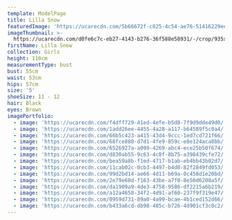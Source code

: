 ```yaml
---
template: ModelPage
title: Lilla Snow
featuredImage: 'https://ucarecdn.com/5b66672f-c825-4c54-ae76-51416229ee46/'
imageThumbnail: >-
  https://ucarecdn.com/d0fe6c7c-eb27-4143-b276-36f588e58931/-/crop/935x1183/695,0/-/preview/
firstName: Lilla Snow
collection: Girls
height: 110cm
measurementType: bust
bust: 55cm
waist: 53cm
hips: 57cm
size: '5'
shoeSize: 11 - 12
hair: Black
eyes: Brown
imagePortfolio:
  - image: 'https://ucarecdn.com/f4dff729-41ed-4efe-b5d8-7f9d9dde49d0/'
  - image: 'https://ucarecdn.com/1add26ee-4455-4a28-a117-b64589f5c0a4/'
  - image: 'https://ucarecdn.com/66b5c423-a415-43d4-9ccc-1ed7cd721f66/'
  - image: 'https://ucarecdn.com/68fce880-d7d1-4fe9-859c-e8e124aca8bb/'
  - image: 'https://ucarecdn.com/6526927a-a099-4269-abc4-ece25b50f674/'
  - image: 'https://ucarecdn.com/d830ab55-9c63-4c8f-8b75-a398439cfe72/'
  - image: 'https://ucarecdn.com/bea59a8b-f1ed-4717-b1ab-eb4bb43b02d7/'
  - image: 'https://ucarecdn.com/11cab02c-0cb3-4497-b4d8-82f2849fd053/'
  - image: 'https://ucarecdn.com/99d2bd14-ae66-4d11-b69a-0c458d1e20bd/'
  - image: 'https://ucarecdn.com/2e79e60d-f163-43be-a7f0-8e50d6208a5f/'
  - image: 'https://ucarecdn.com/da1909a9-4de3-4758-9586-df2215a6b219/'
  - image: 'https://ucarecdn.com/a12a4658-34f2-4d91-af60-237f9f319e47/'
  - image: 'https://ucarecdn.com/0959d731-89a0-4a99-bcae-4b1ced152d66/'
  - image: 'https://ucarecdn.com/b433a6cd-db98-485c-b726-4d901cf3c8c2/'
---
```


